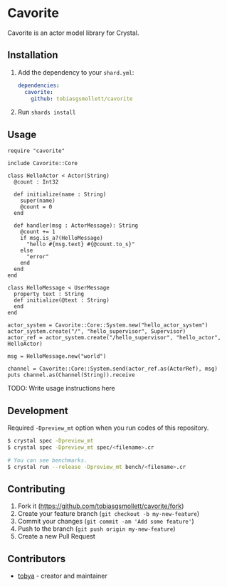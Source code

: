 # Cavorite

Cavorite is an actor model library for Crystal.

## Installation

1. Add the dependency to your `shard.yml`:

   ```yaml
   dependencies:
     cavorite:
       github: tobiasgsmollett/cavorite
   ```

2. Run `shards install`

## Usage

```crystal
require "cavorite"

include Cavorite::Core

class HelloActor < Actor(String)
  @count : Int32

  def initialize(name : String)
    super(name)
    @count = 0
  end

  def handler(msg : ActorMessage): String
    @count += 1
    if msg.is_a?(HelloMessage)
      "hello #{msg.text} #{@count.to_s}"
    else
      "error"
    end
  end
end

class HelloMessage < UserMessage
  property text : String
  def initialize(@text : String)
  end
end

actor_system = Cavorite::Core::System.new("hello_actor_system")
actor_system.create("/", "hello_supervisor", Supervisor)
actor_ref = actor_system.create("/hello_supervisor", "hello_actor", HelloActor)

msg = HelloMessage.new("world")

channel = Cavorite::Core::System.send(actor_ref.as(ActorRef), msg)
puts channel.as(Channel(String)).receive
```

TODO: Write usage instructions here

## Development

Required `-Dpreview_mt` option when you run codes of this repository.

```sh
$ crystal spec -Dpreview_mt 
$ crystal spec -Dpreview_mt spec/<filename>.cr

# You can see benchmarks.
$ crystal run --release -Dpreview_mt bench/<filename>.cr
```

## Contributing

1. Fork it (<https://github.com/tobiasgsmollett/cavorite/fork>)
2. Create your feature branch (`git checkout -b my-new-feature`)
3. Commit your changes (`git commit -am 'Add some feature'`)
4. Push to the branch (`git push origin my-new-feature`)
5. Create a new Pull Request

## Contributors

- [tobya](https://github.com/TobiasGSmollett) - creator and maintainer
